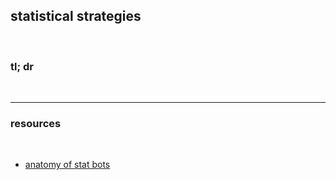 ## statistical strategies

<br>

### tl; dr





<br>

---

### resources

<br>

* [anatomy of stat bots](https://github.com/go-outside-labs/mev-toolkit/blob/main/MEV_bots/bots/stat-arbers.md)
